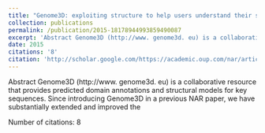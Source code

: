 ```yaml
---
title: "Genome3D: exploiting structure to help users understand their sequences"
collection: publications
permalink: /publication/2015-18178944993859490087
excerpt: 'Abstract Genome3D (http://www. genome3d. eu) is a collaborative resource that provides predicted domain annotations and structural models for key sequences. Since introducing Genome3D in a previous NAR paper, we have substantially extended and improved the '
date: 2015
citations: '8'
citation: 'http://scholar.google.com/https://academic.oup.com/nar/article-lookup/43/D1/D382'
---
```

Abstract Genome3D (http://www. genome3d. eu) is a collaborative resource that provides predicted domain annotations and structural models for key sequences. Since introducing Genome3D in a previous NAR paper, we have substantially extended and improved the 

Number of citations: 8